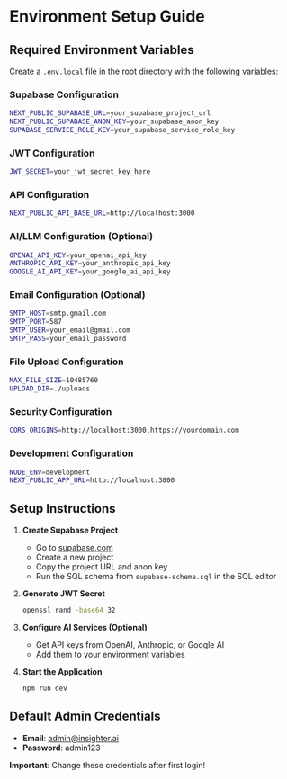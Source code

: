 # Environment Setup Guide

## Required Environment Variables

Create a `.env.local` file in the root directory with the following variables:

### Supabase Configuration

```bash
NEXT_PUBLIC_SUPABASE_URL=your_supabase_project_url
NEXT_PUBLIC_SUPABASE_ANON_KEY=your_supabase_anon_key
SUPABASE_SERVICE_ROLE_KEY=your_supabase_service_role_key
```

### JWT Configuration

```bash
JWT_SECRET=your_jwt_secret_key_here
```

### API Configuration

```bash
NEXT_PUBLIC_API_BASE_URL=http://localhost:3000
```

### AI/LLM Configuration (Optional)

```bash
OPENAI_API_KEY=your_openai_api_key
ANTHROPIC_API_KEY=your_anthropic_api_key
GOOGLE_AI_API_KEY=your_google_ai_api_key
```

### Email Configuration (Optional)

```bash
SMTP_HOST=smtp.gmail.com
SMTP_PORT=587
SMTP_USER=your_email@gmail.com
SMTP_PASS=your_email_password
```

### File Upload Configuration

```bash
MAX_FILE_SIZE=10485760
UPLOAD_DIR=./uploads
```

### Security Configuration

```bash
CORS_ORIGINS=http://localhost:3000,https://yourdomain.com
```

### Development Configuration

```bash
NODE_ENV=development
NEXT_PUBLIC_APP_URL=http://localhost:3000
```

## Setup Instructions

1. **Create Supabase Project**

   - Go to [supabase.com](https://supabase.com)
   - Create a new project
   - Copy the project URL and anon key
   - Run the SQL schema from `supabase-schema.sql` in the SQL editor

2. **Generate JWT Secret**

   ```bash
   openssl rand -base64 32
   ```

3. **Configure AI Services (Optional)**

   - Get API keys from OpenAI, Anthropic, or Google AI
   - Add them to your environment variables

4. **Start the Application**
   ```bash
   npm run dev
   ```

## Default Admin Credentials

- **Email**: admin@insighter.ai
- **Password**: admin123

**Important**: Change these credentials after first login!
